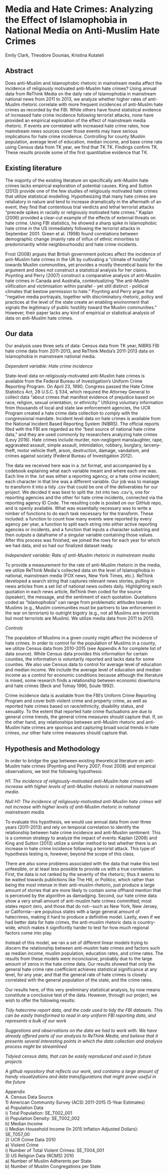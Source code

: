 Media and Hate Crimes: Analyzing the Effect of Islamophobia in National Media on Anti-Muslim Hate Crimes  
================
Emily Clark, Theodore Dounias, Kristina Kutateli

Abstract
------------

Does anti-Muslim and Islamophobic rhetoric in mainstream media affect the incidence of religiously motivated anti-Muslim hate crimes? Using annual data from ReThink Media on the daily rate of Islamophobia in mainstream national news from 2011 to 2013, we analyze whether higher rates of anti-Muslim rhetoric correlate with more frequent incidences of anti-Muslim hate crimes as recorded by the FBI. While others have found statistical evidence of increased hate crime incidence following terrorist attacks, none have provided an empirical exploration of the effect of mainstream media rhetoric. If events are correlated with increased hate crime rates, how mainstream news sources cover those events may have serious implications for hate crime incidence. Controlling for county Muslim population, average level of education, median income, and base crime rate using Census data from TK year, we find that TK TK. Findings confirm TK. These results provide some of the first quantitative evidence that TK.   

Existing literature 
----------------------

The majority of the existing literature on specifically anti-Muslim hate crimes lacks empirical exploration of potential causes. King and Sutton (2013) provide one of the few studies of religiously motivated hate crimes that utilize statistical modelling. Hypothesizing that many hate crimes are retaliatory in nature and tend to increase dramatically in the aftermath of an event, they find that contentious trial verdicts and lethal terrorist attacks “precede spikes in racially or religiously motivated hate crimes.” Kaplan (2006) provided a clear-cut example of the effects of external threats on hate crime. Using FBI statistics, he showed a sharp spike in Islamophobic hate crime in the US immediately following the terrorist attacks in September 2001. Green et al. (1998) found correlations between demographic change (mainly rate of influx of ethnic minorities to predominantly white neighbourhoods) and hate crime incidents.   

Frost (2008) argues that British government policies affect the incidence of anti-Muslim hate crimes in the UK by cultivating a “climate of hostility” towards Muslim communities, yet provides a mostly theoretical basis for the argument and does not construct a statistical analysis for her claims. Poynting and Perry (2007) construct a comparative analysis of anti-Muslim hate crimes in Canada and Australia, contextualizing “the anti-Muslim vilification and victimisation within parallel - yet still distinct - political climates that bestow permission to hate.” Poynting and Perry argue that  “negative media portrayals, together with discriminatory rhetoric, policy and practices at the level of the state create an enabling environment that signals the legitimacy of public hostility toward the Muslim communities.” However, their paper lacks any kind of empirical or statistical analysis of data on anti-Muslim hate crimes.   


Our data  
--------

Our analysis uses three sets of data: Census data from TK year, NIBRS FBI hate crime data from 2011-2013, and ReThink Media’s 2011-2013 data on Islamophobia in mainstream national media.  

*Dependent variable: Hate crime incidence*  

State-level data on religiously-motivated anti-Muslim hate crimes is available from the Federal Bureau of Investigation’s Uniform Crime Reporting Program. On April 23, 1990, Congress passed the Hate Crime Statistics Act, 28 U.S.C. § 534, which required the Attorney General to collect data “about crimes that manifest evidence of prejudice based on race, religion, sexual orientation, or ethnicity.” Utilizing voluntary information from thousands of local and state law enforcement agencies, the UCR Program created a hate crime data collection to comply with the congressional mandate. Incident level data on hate crimes is available from the National Incident Based Reporting System (NIBRS).
The official reports filed with the FBI are regarded as the “best source of national hate crime data,” and they are used commonly by researchers analyzing hate crimes (Levy 2016). Hate crimes include murder, non-negligent manslaughter, rape, aggravated assault, simple assault, intimidation, robbery, burglary, larceny-theft, motor vehicle theft, arson, destruction, damage, vandalism, and crimes against society (Federal Bureau of Investigation 2012).
  
The data we received here was in a .txt format, and accompanied by a codebook explaining what each variable meant and where each one was. Each line in the .txt was either a reporting agency, or a hate crime incident; each character in that line was a different variable. Our job was to manage to transform it into a tidy .csv that could be one of the deliverables for our project.  We decided it was best to split the .txt into two .csv's, one for reporting agencies and the other for hate crime incidents, connected via the reporting agency ID Code. The resulting code is posted on our GitHub repo, and is openly available. What was essentially necessary was to write a nimber of functions to do each task necessary for the transform. These included: a function to count how many events were reported by every agency per year, a function to split each string into either active reporting agencies or incidents, and a function that inputs a character substring and then outputs a dataframe of a singular variable containing those values. After this process was finished, we joined the rows for each year for which we had data, and so had our finalized dataset ready.

*Independent variable: Rate of anti-Muslim rhetoric in mainstream media*  

To provide a measurement for the rate of anti-Muslim rhetoric in the media, we utilize ReThink Media's collected data on the level of Islamophobia in national, mainstream media (FOX news, New York Times, etc.). ReThink developed a search string that captures relevant news stories, pulling in news articles from a set list of national news outlets daily. Highlighting each quotation in each news article, ReThink then coded for the source (speaker), the message, and the sentiment of each quotation. Quotations coded as “Islamophobia” can range from problematic attitudes towards Muslims (e.g., Muslim communities must be partners to law enforcement in the war on terrorism) to outright bigotry (e.g., not all Muslims are terrorists but most terrorists are Muslim). We utilize media data from 2011 to 2013.  

*Controls*  
	
The population of Muslims in a given county might affect the incidence of hate crimes. In order to control for the population of Muslims in a county, we utilize Census data from 2010-2015 (see Appendix A for complete list of data source). While Census data provides this information for certain counties, the information is voluntarily reported and lacks data for some counties. We also use Census data to control for average level of education and median income. We include the average level of education and median income as a control for economic conditions because although the literature is mixed, some research finds a relationship between economic downturns and hate crimes (Beck and Tolnay 1990, Soule 1992).   
	
Crime incidence data is available from the FBI’s Uniform Crime Reporting Program and cover both violent crime and property crime, as well as reported hate crimes based on race/ethnicity, disability status, and sexuality. To the extent that reported hate crime fluctuations are due to general crime trends, the general crime measures should capture that. If, on the other hand, any relationships between anti-Muslim rhetoric and anti-Muslim hate crimes are spurious and capturing broad social trends in hate crimes, our other hate crime measures should capture that.  



Hypothesis and Methodology  
-------------------------

In order to bridge the gap between existing theoretical literature on anti-Muslim hate crimes (Poynting and Perry 2007; Frost 2008) and empirical observations, we test the following hypothesis:  

*H1. The incidence of religiously-motivated anti-Muslim hate crimes will increase with higher levels of anti-Muslim rhetoric in national mainstream media.*  

*Null H1: The incidence of religiously-motivated anti-Muslim hate crimes will not increase with higher levels of anti-Muslim rhetoric in national mainstream media.*  

To evaluate this hypothesis, we would use annual data from over three years (2011-2013) and rely on temporal correlation to identify the relationship between hate crime incidence and anti-Muslim sentiment. This is a common strategy to analyze the impact of events: Kaplan (2006) and King and Sutton (2013) utilize a similar method to test whether there is an increase in hate crime incidence following a terrorist attack. This type of hypothesis testing is, however, beyond the scope of this class. 
    
There are also some problems associated with the data that make this test unfeesible, or at least less possible to provide us with a true correlation. First, the data is not ranked by the severity of the rhetoric; thus it seems to be waited towards publictions like The Hill, or Politico, which rather than being the most intense in their anti-muslim rhetoric, just produce a large amount of stories that are more likely to contain some offhand mention that is perceived by the algorithm as damadging. Second, our hate crime data show a very small amount of anti-muslim hate crimes committed; most states report zero, and those that do not--such as New York, New Jersey, or California--are populous states with a large general amount of hatecrimes, making it hard to produce a definitive model. Lastly, even if we had better data for hate crimes, the anti-muslim rhetoric data is country-wide, which makes it significntly harder to test for how much regional factors come into play.
  
Instead of this model, we ran a set of different linear models trying to discern the relationship between anti-muslim hate crimes and factors such as median income, muslim population, education rates, and crime rates. The results from these models were inconclusive, probably due to the large amount of zeros in the hate crime data. Our results showed that only the general hate crime rate coefficient achieves statistical significance at any level, for any year, and that the general rate of hate crimes is closely correlated with the general population of the state, and the crime rates.

Our results here, of this very preliminary statistical analysis, by now means constitute a conclusive test of the data. However, through our project, we wish to offer the following results:

*Tidy hatecrime report data, and the code used to tidy the FBI datasets. This can be easily transformed to read in any uniform FBI reporting data, and represents a bulk of our work*

*Suggestions and observations on the data we had to work with. We have already offered parts of our analysis to ReThink Media, and believe that it presents several interesting points in which the data collection and analysis process might be streamlined*

*Tidyied census data, that can be easily reproduced and used in future projects*

*A github repository that reflects our work, and contains a large amount of handy visualizations and data transfigurations that might prove useful in the future*

Appendix   
  A. Census Data Source    
    1)	American Community Survey (ACS) 2011-2015 (5-Year Estimates)   
      a)	Population Data   
        i)	Total Population: SE_T002_001    
        ii)	Population Density: SE_T002_002   
      b)	Median Income   
        i)	Median Household Income (In 2015 Inflation  Adjusted Dollars): SE_T057_00    
    2)	UCR Crime Data 2010  
      a)	Violent Crime  
        i)	Number of Total Violent Crimes: SE_T004_001  
    3)	US Religion Data (RCMS) 2010  
      a)	Number of Muslim Adherents per State  
      b)	Number of Muslim Congregations per State  


